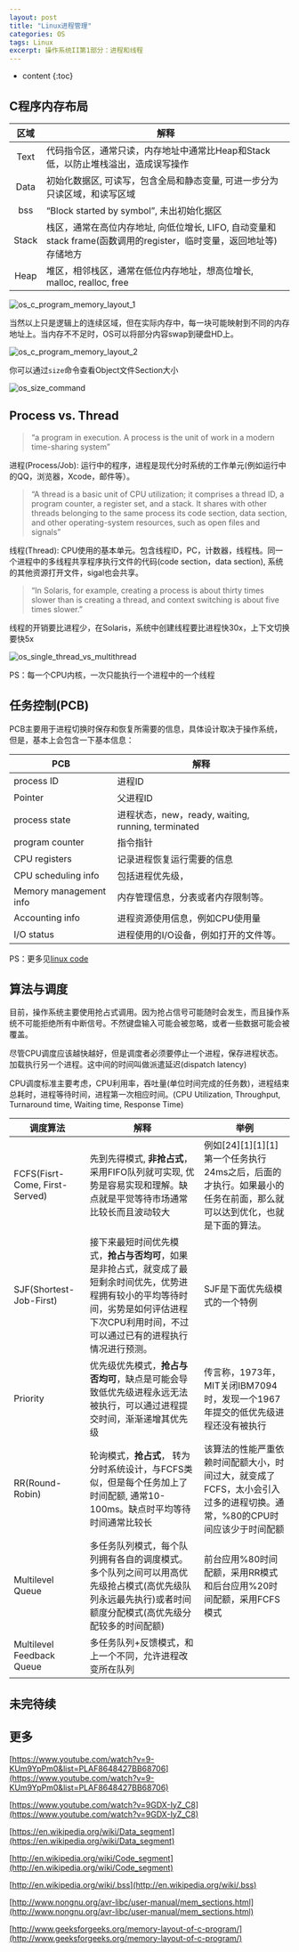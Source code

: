 ```yaml
---
layout: post
title: "Linux进程管理"
categories: OS
tags: Linux
excerpt: 操作系统II第1部分：进程和线程
---
```


* content
{:toc}

## C程序内存布局

  区域  | 解释 |
:----: | ---- |
Text | 代码指令区，通常只读，内存地址中通常比Heap和Stack低，以防止堆栈溢出，造成误写操作|
Data | 初始化数据区, 可读写，包含全局和静态变量, 可进一步分为只读区域，和读写区域
bss | “Block started by symbol”, 未出初始化据区
Stack | 栈区，通常在高位内存地址, 向低位增长, LIFO, 自动变量和stack frame(函数调用的register，临时变量，返回地址等)存储地方
Heap | 堆区，相邻栈区，通常在低位内存地址，想高位增长, malloc, realloc, free

![os_c_program_memory_layout_1]({{site.static}}/images/os_c_program_memory_layout_1.png)

当然以上只是逻辑上的连续区域，但在实际内存中，每一块可能映射到不同的内存地址上。当内存不不足时，OS可以将部分内容swap到硬盘HD上。

![os_c_program_memory_layout_2]({{site.static}}/images/os_c_program_memory_layout_2.png)

你可以通过```size```命令查看Object文件Section大小

![os_size_command]({{site.static}}/images/os_size_command.png)

## Process vs. Thread

> “a program in execution. A process is the unit of work in a modern time-sharing system”

进程(Process/Job): 运行中的程序，进程是现代分时系统的工作单元(例如运行中的QQ，浏览器，Xcode，邮件等）。

> “A thread is a basic unit of CPU utilization; it comprises a thread ID, a program counter, a register set, and a stack. It shares with other threads belonging to the same process its code section, data section, and other operating-system resources, such as open files and signals”

线程(Thread): CPU使用的基本单元。包含线程ID，PC，计数器，线程栈。同一个进程中的多线程共享程序执行文件的代码(code section，data section), 系统的其他资源打开文件，sigal也会共享。

> “In Solaris, for example, creating a process is about thirty times slower than is creating a thread, and context switching is about five times slower.”

线程的开销要比进程少，在Solaris，系统中创建线程要比进程快30x，上下文切换要快5x

![os_single_thread_vs_multithread]({{site.static}}/images/os_single_thread_vs_multithread.png)

PS：每一个CPU内核，一次只能执行一个进程中的一个线程

## 任务控制(PCB)

PCB主要用于进程切换时保存和恢复所需要的信息，具体设计取决于操作系统，但是，基本上会包含一下基本信息：

PCB|解释|
---|---|
process ID | 进程ID
Pointer | 父进程ID
process state| 进程状态，new，ready, waiting, running, terminated
program counter| 指令指针
CPU registers| 记录进程恢复运行需要的信息
CPU scheduling info| 包括进程优先级，
Memory management info | 内存管理信息，分表或者内存限制等。
Accounting info| 进程资源使用信息，例如CPU使用量
I/O status| 进程使用的I/O设备，例如打开的文件等。

PS：更多见[linux code](https://github.com/torvalds/linux/blob/368f89984bb971b9f8b69eeb85ab19a89f985809/include/linux/sched.h#L518-L1115)

## 算法与调度

目前，操作系统主要使用抢占式调用。因为抢占信号可能随时会发生，而且操作系统不可能拒绝所有中断信号。不然键盘输入可能会被忽略，或者一些数据可能会被覆盖。

尽管CPU调度应该越快越好，但是调度者必须要停止一个进程，保存进程状态。加载执行另一个进程。这中间的时间叫做派遣延迟(dispatch latency)

CPU调度标准主要考虑，CPU利用率，吞吐量(单位时间完成的任务数)，进程结束总耗时，进程等待时间，进程第一次相应时间。(CPU Utilization, Throughput, Turnaround time, Waiting time, Response Time)

调度算法|解释|举例|
------|----|---|
FCFS(Fisrt-Come, First-Served)| 先到先得模式, **非抢占式**，采用FIFO队列就可实现, 优势是容易实现和理解。缺点就是平觉等待市场通常比较长而且波动较大| 例如[24][1][1][1]第一个任务执行24ms之后，后面的才执行。如果最小的任务在前面，那么就可以达到优化，也就是下面的算法。
SJF(Shortest-Job-First) | 接下来最短时间优先模式，**抢占与否均可**，如果是非抢占式，就变成了最短剩余时间优先，优势进程拥有较小的平均等待时间，劣势是如何评估进程下次CPU利用时间，不过可以通过已有的进程执行情况进行预测。| SJF是下面优先级模式的一个特例 |
Priority| 优先级优先模式，**抢占与否均可**，缺点是可能会导致低优先级进程永远无法被执行，可以通过进程提交时间，渐渐递增其优先级 | 传言称，1973年，MIT关闭IBM7094时，发现一个1967年提交的低优先级进程还没有被执行 |
RR(Round-Robin)| 轮询模式，**抢占式**， 转为分时系统设计，与FCFS类似，但是每个任务加上了时间配额, 通常10-100ms。缺点时平均等待时间通常比较长| 该算法的性能严重依赖时间配额大小，时间过大，就变成了FCFS，太小会引入过多的进程切换。通常，%80的CPU时间应该少于时间配额|
Multilevel Queue| 多任务队列模式，每个队列拥有各自的调度模式。多个队列之间可以用高优先级抢占模式(高优先级队列永远最先执行)或者时间额度分配模式(高优先级分配较多的时间配额)| 前台应用%80时间配额，采用RR模式和后台应用%20时间配额，采用FCFS模式
Multilevel Feedback Queue| 多任务队列+反馈模式，和上一个不同，允许进程改变所在队列

## 未完待续


## 更多

[https://www.youtube.com/watch?v=9-KUm9YpPm0&list=PLAF8648427BB68706](https://www.youtube.com/watch?v=9-KUm9YpPm0&list=PLAF8648427BB68706)

[https://www.youtube.com/watch?v=9GDX-IyZ_C8](https://www.youtube.com/watch?v=9GDX-IyZ_C8)

[https://en.wikipedia.org/wiki/Data_segment](https://en.wikipedia.org/wiki/Data_segment)

[http://en.wikipedia.org/wiki/Code_segment](http://en.wikipedia.org/wiki/Code_segment)

[http://en.wikipedia.org/wiki/.bss](http://en.wikipedia.org/wiki/.bss)

[http://www.nongnu.org/avr-libc/user-manual/mem_sections.html](http://www.nongnu.org/avr-libc/user-manual/mem_sections.html)

[http://www.geeksforgeeks.org/memory-layout-of-c-program/](http://www.geeksforgeeks.org/memory-layout-of-c-program/)
